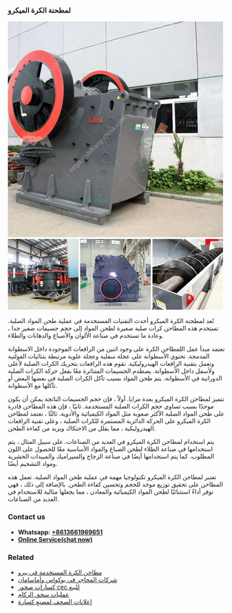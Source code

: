 <h3>لمطحنة الكرة الميكرو</h3><img src='1701853357.jpg' alt=''><p>تُعد لمطحنة الكرة الميكرو أحدث التقنيات المستخدمة في عملية طحن المواد الصلبة. تستخدم هذه المطاحن كرات صلبة صغيرة لطحن المواد إلى حجم جسيمات صغير جدا ، وعادة ما تستخدم في صناعة الألوان والأصباغ والدهانات والطلاء.</p><p>تعتمد مبدأ عمل اللمطاحن الكرة على وجود اثنين من الرافعات الموجودة داخل الاسطوانة المدمجة. تحتوي الأسطوانة على عجلة سفلية وعجلة علوية مرتبطة بثنائيات الفولتية وتعمل بتقنية الرافعات الهيدروليكية. تقوم هذه الرافعات بتحريك الكرات الصلبة لأعلى ولأسفل داخل الأسطوانة. يصطدم الجسيمات المتناثرة معًا بفعل حركة الكرات الصلبة الدورانية في الأسطوانة. يتم طحن المواد بسبب تآكل الكرات الصلبة في بعضها البعض أو تآكلها مع الأسطوانة.</p><p>تتميز لمطاحن الكرة الميكرو بعدة مزايا. أولاً ، فإن حجم الجسيمات الناتجة يمكن أن يكون موحدًا بسبب تساوي حجم الكرات الصلبة المستخدمة. ثانيًا ، فإن هذه المطاحن قادرة على طحن المواد الصلبة الأكثر صعوبة مثل المواد الكيميائية والأدوية. ثالثًا ، تعتمد لمطاحن الكرة الميكرو على الحركة الدائرية المستمرة للكرات الصلبة ، وعلى تقنية الرافعات الهيدروليكية ، مما يقلل من الاحتكاك ويزيد من كفاءة الطحن.</p><p>يتم استخدام لمطاحن الكرة الميكرو في العديد من الصناعات. على سبيل المثال ، يتم استخدامها في صناعة الطلاء لطحن الصباغ والمواد الأساسية معًا للحصول على اللون المطلوب. كما يتم استخدامها أيضًا في صناعة الزجاج والسيراميك والمبيدات الحشرية ومواد التشحيم أيضًا.</p><p>تعتبر لمطاحن الكرة الميكرو تكنولوجيا مهمة في عملية طحن المواد الصلبة. تعمل هذه المطاحن على تحقيق توزيع موحد للحجم وتحسين كفاءة الطحن. بالإضافة إلى ذلك ، فهي توفر أداءً استثنائيًا لطحن المواد الكيميائية والمعادن ، مما يجعلها مثالية للاستخدام في العديد من الصناعات.</p><h3>Contact us</h3><ul><li><strong>Whatsapp:&nbsp;<a href="https://wa.me/8613661969651">+8613661969651</a></strong></li><li><a href="https://swt.shibang-china.com/?git&amp;zhl&amp;لمطحنة الكرة الميكرو"><strong>Online Service(chat now)</strong></a></li></ul><h3>Related</h3><ul><li><a href='مطاحن الكرة المستخدمة في بيرو.md'>مطاحن الكرة المستخدمة في بيرو</a></li><li><a href='شركات المحاجر في بوكواس وأماسامان.md'>شركات المحاجر في بوكواس وأماسامان</a></li><li><a href='كسارات صخور cec للبيع.md'>كسارات صخور cec للبيع</a></li><li><a href='عمليات سحق الركام.md'>عمليات سحق الركام</a></li><li><a href='إعلانات الصحف لمصنع كسارة.md'>إعلانات الصحف لمصنع كسارة</a></li></ul>